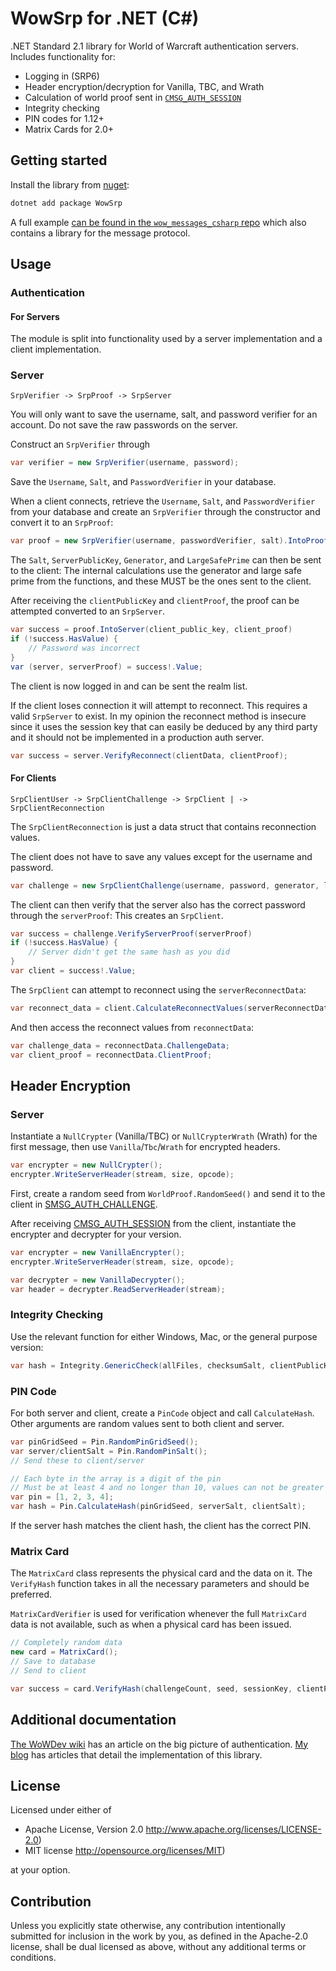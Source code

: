 # WowSrp for .NET (C#)

.NET Standard 2.1 library for World of Warcraft authentication servers.
Includes functionality for:

* Logging in (SRP6)
* Header encryption/decryption for Vanilla, TBC, and Wrath
* Calculation of world proof sent in [`CMSG_AUTH_SESSION`](https://gtker.com/wow_messages/docs/cmsg_auth_session.html)
* Integrity checking
* PIN codes for 1.12+
* Matrix Cards for 2.0+

## Getting started

Install the library from [nuget](https://www.nuget.org/packages/WowSrp):
```bash
dotnet add package WowSrp
```

A full example [can be found in the `wow_messages_csharp` repo](https://github.com/gtker/wow_messages_csharp/tree/main/ServerTest) which also contains a library for the message protocol.

## Usage

### Authentication

#### For Servers

The module is split into functionality used by a server implementation and a client implementation.

### Server

```text
SrpVerifier -> SrpProof -> SrpServer
```

You will only want to save the username, salt, and password verifier for an account.
Do not save the raw passwords on the server.

Construct an `SrpVerifier` through

```csharp
var verifier = new SrpVerifier(username, password);
```

Save the `Username`, `Salt`, and `PasswordVerifier` in your database.

When a client connects, retrieve the `Username`, `Salt`, and `PasswordVerifier` from your database and create
an `SrpVerifier` through the constructor and convert it to an `SrpProof`:

```csharp
var proof = new SrpVerifier(username, passwordVerifier, salt).IntoProof();
```

The `Salt`, `ServerPublicKey`, `Generator`, and `LargeSafePrime` can then be sent to the client:
The internal calculations use the generator and large safe prime from the functions, and these MUST
be the ones sent to the client.

After receiving the `clientPublicKey` and `clientProof`, the proof can be attempted converted to an `SrpServer`.

```csharp
var success = proof.IntoServer(client_public_key, client_proof)
if (!success.HasValue) {
    // Password was incorrect
}
var (server, serverProof) = success!.Value;
```

The client is now logged in and can be sent the realm list.

If the client loses connection it will attempt to reconnect.
This requires a valid `SrpServer` to exist.
In my opinion the reconnect method is insecure since it uses the session key that can easily be deduced
by any third party and it should not be implemented in a production auth server.

```csharp
var success = server.VerifyReconnect(clientData, clientProof);
```

#### For Clients

```text
SrpClientUser -> SrpClientChallenge -> SrpClient | -> SrpClientReconnection
```
The `SrpClientReconnection` is just a data struct that contains reconnection values.

The client does not have to save any values except for the username and password.

```csharp
var challenge = new SrpClientChallenge(username, password, generator, largeSafePrime, serverPublicKey, salt)
```


The client can then verify that the server also has the correct password through the `serverProof`:
This creates an `SrpClient`.

```csharp
var success = challenge.VerifyServerProof(serverProof)
if (!success.HasValue) {
    // Server didn't get the same hash as you did
}
var client = success!.Value;
```


The `SrpClient` can attempt to reconnect using the `serverReconnectData`:

```csharp
var reconnect_data = client.CalculateReconnectValues(serverReconnectData)
```

And then access the reconnect values from `reconnectData`:

```csharp
var challenge_data = reconnectData.ChallengeData;
var client_proof = reconnectData.ClientProof;
```

## Header Encryption

### Server

Instantiate a `NullCrypter` (Vanilla/TBC) or `NullCrypterWrath` (Wrath) for the first message, then use `Vanilla`/`Tbc`/`Wrath` for encrypted headers.

```csharp
var encrypter = new NullCrypter();
encrypter.WriteServerHeader(stream, size, opcode);
```

First, create a random seed from `WorldProof.RandomSeed()` and send it to the client in [SMSG_AUTH_CHALLENGE](https://gtker.com/wow_messages/docs/smsg_auth_challenge.html).

After receiving [CMSG_AUTH_SESSION](https://gtker.com/wow_messages/docs/cmsg_auth_session.html) from the client, instantiate the encrypter and decrypter for your version.

```csharp
var encrypter = new VanillaEncrypter();
encrypter.WriteServerHeader(stream, size, opcode);

var decrypter = new VanillaDecrypter();
var header = decrypter.ReadServerHeader(stream);
```

### Integrity Checking

Use the relevant function for either Windows, Mac, or the general purpose version:

```csharp
var hash = Integrity.GenericCheck(allFiles, checksumSalt, clientPublicKey)
```

### PIN Code

For both server and client, create a `PinCode` object and call `CalculateHash`.
Other arguments are random values sent to both client and server.

```csharp
var pinGridSeed = Pin.RandomPinGridSeed();
var server/clientSalt = Pin.RandomPinSalt();
// Send these to client/server

// Each byte in the array is a digit of the pin
// Must be at least 4 and no longer than 10, values can not be greater than 9
var pin = [1, 2, 3, 4];
var hash = Pin.CalculateHash(pinGridSeed, serverSalt, clientSalt);
```

If the server hash matches the client hash, the client has the correct PIN.

### Matrix Card

The `MatrixCard` class represents the physical card and the data on it.
The `VerifyHash` function takes in all the necessary parameters and should be preferred.

`MatrixCardVerifier` is used for verification whenever the full `MatrixCard` data is not available, such as when a physical card has been issued.

```csharp
// Completely random data
new card = MatrixCard();
// Save to database
// Send to client

var success = card.VerifyHash(challengeCount, seed, sessionKey, clientProof);
```

## Additional documentation

[The WoWDev wiki](https://wowdev.wiki/Login) has an article on the big picture of authentication.
[My blog](https://gtker.com) has articles that detail the implementation of this library.

## License

Licensed under either of

* Apache License, Version 2.0
  http://www.apache.org/licenses/LICENSE-2.0)
* MIT license
  http://opensource.org/licenses/MIT)

at your option.

## Contribution

Unless you explicitly state otherwise, any contribution intentionally submitted
for inclusion in the work by you, as defined in the Apache-2.0 license, shall be
dual licensed as above, without any additional terms or conditions.
